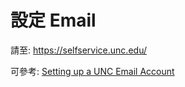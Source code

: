 設定 Email
==========

請至: https://selfservice.unc.edu/


可參考: [Setting up a UNC Email Account](https://fo.unc.edu/wp-content/uploads/sites/228/2020/06/setting-up-a-unc-email-account.pdf)
